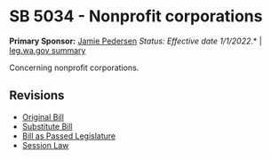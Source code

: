 # SB 5034 - Nonprofit corporations
**Primary Sponsor:** [Jamie Pedersen](/person/leg/jamie.pedersen.md)
*Status: Effective date 1/1/2022*.* | [leg.wa.gov summary](https://app.leg.wa.gov/billsummary?BillNumber=5034&Year=2021)

Concerning nonprofit corporations.

## Revisions
* [Original Bill](1/)
* [Substitute Bill](S/)
* [Bill as Passed Legislature](S.PL/)
* [Session Law](S.SL/)